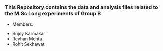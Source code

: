 ### This Repository contains the data and analysis files related to the M.Sc Long experiments of Group B
- Members:
* Sujoy Karmakar
* Reyhan Mehta
* Rohit Sekhawat

